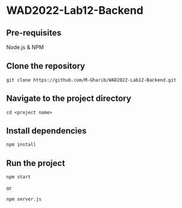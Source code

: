 # WAD2022-Lab12-Backend

## Pre-requisites
Node.js \& NPM

## Clone the repository
```
git clone https://github.com/M-Gharib/WAD2022-Lab12-Backend.git
```

## Navigate to the project directory
```
cd <project name>
```

## Install dependencies
```
npm install
```

## Run the project
```
npm start
```

or 
```
npm server.js
```